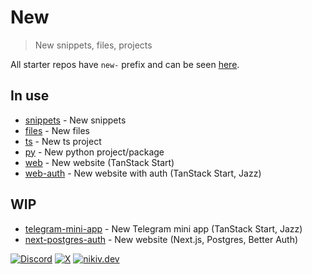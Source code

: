 # New

> New snippets, files, projects

All starter repos have `new-` prefix and can be seen [here](https://github.com/nikitavoloboev?tab=repositories&q=new-&type=source).

## In use

- [snippets](https://github.com/nikitavoloboev/new-snippets) - New snippets
- [files](https://github.com/nikitavoloboev/new-files) - New files
- [ts](https://github.com/nikitavoloboev/new-ts) - New ts project
- [py](https://github.com/nikitavoloboev/new-py) - New python project/package
- [web](https://github.com/nikitavoloboev/new-web) - New website (TanStack Start)
- [web-auth](https://github.com/nikitavoloboev/new-web-auth) - New website with auth (TanStack Start, Jazz)

## WIP

- [telegram-mini-app](https://github.com/nikitavoloboev/new-telegram-mini-app) - New Telegram mini app (TanStack Start, Jazz)
- [next-postgres-auth](https://github.com/nikitavoloboev/new-next-postgres-auth) - New website (Next.js, Postgres, Better Auth)

[![Discord](https://go.nikiv.dev/badge-discord)](https://go.nikiv.dev/discord) [![X](https://go.nikiv.dev/badge-x)](https://x.com/nikitavoloboev) [![nikiv.dev](https://go.nikiv.dev/badge-nikiv)](https://nikiv.dev)
